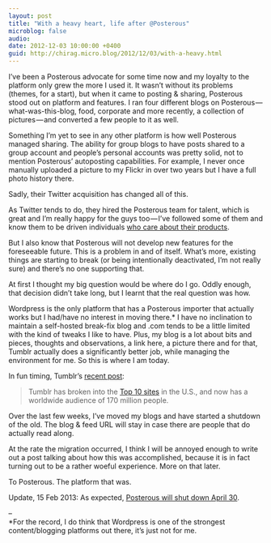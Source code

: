 ```yaml
---
layout: post
title: "With a heavy heart, life after @Posterous"
microblog: false
audio: 
date: 2012-12-03 10:00:00 +0400
guid: http://chirag.micro.blog/2012/12/03/with-a-heavy.html
---
```

<p>I’ve been a Posterous advocate for some time now and my loyalty to the platform only grew the more I used it. It wasn’t without its problems (themes, for a start), but when it came to posting & sharing, Posterous stood out on platform and features. I ran four different blogs on Posterous — what-was-this-blog, food, corporate and more recently, a collection of pictures — and converted a few people to it as well.</p>
<p>Something I’m yet to see in any other platform is how well Posterous managed sharing. The ability for group blogs to have posts shared to a group account and people’s personal accounts was pretty solid, not to mention Posterous’ autoposting capabilities. For example, I never once manually uploaded a picture to my Flickr in over two years but I have a full photo history there.</p>
<p>Sadly, their Twitter acquisition has changed all of this.</p>

As Twitter tends to do, they hired the Posterous team for talent, which is great and I’m really happy for the guys too — I’ve followed some of them and know them to be driven individuals [who care about their products](http://www.chirag.biz/2012/07/07/how-we-ran.html).

<p>But I also know that Posterous will not develop new features for the foreseeable future. This is a problem in and of itself. What’s more, existing things are starting to break (or being intentionally deactivated, I’m not really sure) and there’s no one supporting that.</p>
<p>At first I thought my big question would be where do I go. Oddly enough, that decision didn’t take long, but I learnt that the real question was how.</p>
<p>Wordpress is the only platform that has a Posterous importer that actually works but I had/have no interest in moving there.* I have no inclination to maintain a self-hosted break-fix blog and .com tends to be a little limited with the kind of tweaks I like to have. Plus, my blog is a lot about bits and pieces, thoughts and observations, a link here, a picture there and for that, Tumblr actually does a significantly better job, while managing the environment for me. So this is where I am today.</p>
<p>In fun timing, Tumblr’s <a href="http://staff.tumblr.com/post/36598494153/top-10" target="_blank">recent post</a>:</p>
<blockquote>Tumblr has broken into the <a href="http://www.quantcast.com/p-19UtqE8ngoZbM" target="_blank">Top 10 sites</a> in the U.S., and now has a worldwide audience of 170 million people.</blockquote>
<p>Over the last few weeks, I’ve moved my blogs and have started a shutdown of the old. The blog & feed URL will stay in case there are people that do actually read along.</p>
<p>At the rate the migration occurred, I think I will be annoyed enough to write out a post talking about how this was accomplished, because it is in fact turning out to be a rather woeful experience. More on that later.</p>
<p>To Posterous. The platform that was.</p>
<p>Update, 15 Feb 2013: As expected, <a href="http://blog.posterous.com/thanks-from-posterous" target="_blank">Posterous will shut down April 30</a>.</p>
<p>–<br>*For the record, I do think that Wordpress is one of the strongest content/blogging platforms out there, it’s just not for me.</p>

